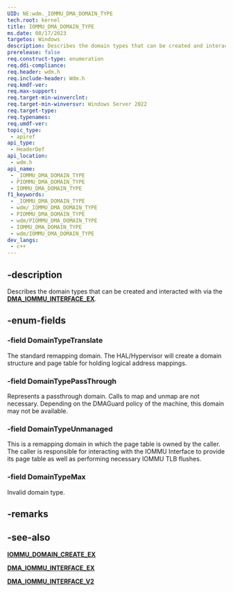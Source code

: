 ```yaml
---
UID: NE:wdm._IOMMU_DMA_DOMAIN_TYPE
tech.root: kernel
title: IOMMU_DMA_DOMAIN_TYPE
ms.date: 08/17/2023
targetos: Windows
description: Describes the domain types that can be created and interacted with via the DMA_IOMMU_INTERFACE_EX.
prerelease: false
req.construct-type: enumeration
req.ddi-compliance: 
req.header: wdm.h
req.include-header: Wdm.h
req.kmdf-ver: 
req.max-support: 
req.target-min-winverclnt: 
req.target-min-winversvr: Windows Server 2022
req.target-type: 
req.typenames: 
req.umdf-ver: 
topic_type:
 - apiref
api_type:
 - HeaderDef
api_location:
 - wdm.h
api_name:
 - _IOMMU_DMA_DOMAIN_TYPE
 - PIOMMU_DMA_DOMAIN_TYPE
 - IOMMU_DMA_DOMAIN_TYPE
f1_keywords:
 - _IOMMU_DMA_DOMAIN_TYPE
 - wdm/_IOMMU_DMA_DOMAIN_TYPE
 - PIOMMU_DMA_DOMAIN_TYPE
 - wdm/PIOMMU_DMA_DOMAIN_TYPE
 - IOMMU_DMA_DOMAIN_TYPE
 - wdm/IOMMU_DMA_DOMAIN_TYPE
dev_langs:
 - c++
---
```


## -description

Describes the domain types that can be created and interacted with via the [**DMA_IOMMU_INTERFACE_EX**](ns-wdm-dma_iommu_interface_ex.md).

## -enum-fields

### -field DomainTypeTranslate

The standard remapping domain. The HAL/Hypervisor will create a domain structure and page table for holding logical address mappings.

### -field DomainTypePassThrough

Represents a passthrough domain. Calls to map and unmap are not necessary. Depending on the DMAGuard policy of the machine, this domain may not be available.

### -field DomainTypeUnmanaged

This is a remapping domain in which the page table is owned by the caller. The caller is responsible for interacting with the IOMMU Interface to provide its page table as well as performing necessary IOMMU TLB flushes.

### -field DomainTypeMax

Invalid domain type.

## -remarks

## -see-also

[**IOMMU_DOMAIN_CREATE_EX**](nc-wdm-iommu_domain_create_ex.md)

[**DMA_IOMMU_INTERFACE_EX**](ns-wdm-dma_iommu_interface_ex.md)

[**DMA_IOMMU_INTERFACE_V2**](ns-wdm-dma_iommu_interface_v2.md)
